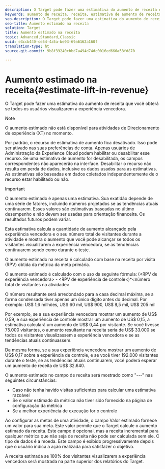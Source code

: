 ```yaml
---
description: O Target pode fazer uma estimativa do aumento de receita que você obterá se todos os usuários visualizarem a experiência vencedora.
keywords: aumento de receita, receita, estimativa de aumento de receita, calcular aumento, valor estimado
seo-description: O Target pode fazer uma estimativa do aumento de receita que você obterá se todos os usuários visualizarem a experiência vencedora.
seo-title: Aumento estimado na receita
solution: Target
title: Aumento estimado na receita
topic: Advanced,Standard,Classic
uuid: e3ccb440-ce54-4a5a-be93-69a6162a160f
translation-type: ht
source-git-commit: 9b8f39240cbbd7a494d74dc0016ed666a58fd870

---
```



# Aumento estimado na receita{#estimate-lift-in-revenue}

O Target pode fazer uma estimativa do aumento de receita que você obterá se todos os usuários visualizarem a experiência vencedora.

>[!NOTE]
>
>O aumento estimado não está disponível para atividades de Direcionamento de experiência (XT) no momento.

Por padrão, o recurso de estimativa de aumento fica desativado. Isso pode ser ativado nas suas preferências de conta. Apenas usuários de Administração da Experience Cloud podem habilitar ou desabilitar esse recurso. Se uma estimativa de aumento for desabilitada, os campos correspondentes não aparecerão na interface. Desabilitar o recurso não resulta em perda de dados, inclusive os dados usados para as estimativas. As estimativas são baseadas em dados coletados independentemente de o recurso estar habilitado ou não.

>[!IMPORTANT]
>
>O aumento estimado é apenas uma estimativa. Sua exatidão depende de uma série de fatores, incluindo números projetados se as tendências atuais continuarem. Esses valores são estimativas baseadas no último desempenho e não devem ser usadas para orientação financeira. Os resultados futuros podem variar.

Esta estimativa calcula a quantidade de aumento alcançado pela experiência vencedora e o seu número total de visitantes durante a atividade e mostra o aumento que você pode alcançar se todos os visitantes visualizarem a experiência vencedora, se as tendências continuarem sendo como durante o teste.

O aumento estimado na receita é calculado com base na receita por visita (RPV) obtida da métrica da meta primária.

O aumento estimado é calculado com o uso da seguinte fórmula: (&lt;RPV de experiência vencedora&gt; - &lt;RPV de experiência de controle&lt;)*&lt;número total de visitantes na atividade&gt;

O número resultante será arredondado para a casa decimal máxima, se a forma condensada tiver apenas um único dígito antes do decimal. Por exemplo: US$ 1,6 milhões, US$ 60 mil, US$ 900, US$ 8,5 mil, US$ 205 mil

Por exemplo, se a sua experiência vencedora mostrar um aumento de US$ 0,59, e sua experiência de controle mostrar um aumento de US$ 0,15, a estimativa calculará um aumento de US$ 0,44 por visitante. Se você tivesse 75.000 visitantes, o aumento resultante na receita seria de US$ 33.000 se todos os visitantes visualizassem a experiência vencedora e se as tendências atuais continuassem.

Da mesma forma, se a sua experiência vencedora mostrar um aumento de US$ 0,17 sobre a experiência de controle, e se você tiver 192.000 visitantes durante o teste, se as tendências atuais continuarem, você poderá esperar um aumento de receita de US$ 32.640.

O aumento estimado no campo de receita será mostrado como &quot;---&quot; nas seguintes circunstâncias:

* Caso não tenha havido visitas suficientes para calcular uma estimativa razoável
* Se o valor estimado da métrica não tiver sido fornecido na página de configuração da métrica
* Se a melhor experiência de execução for o controle

Ao configurar as metas de uma atividade, o campo Valor estimado fornece um valor para sua meta. Este valor permite que o Target calcule o aumento estimado da receita. Este campo é opcional, mas a receita incremental para qualquer métrica que não seja de receita não pode ser calculada sem ele. O tipo de dados é a moeda. Este campo é exibido progressivamente depois que o usuário indica a ação realizada para satisfazer o objetivo.

A receita estimada se 100% dos visitantes visualizarem a experiência vencedora será mostrada na parte superior dos relatórios do Target.
